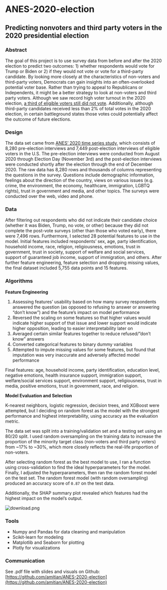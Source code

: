 # ANES-2020-election
## Predicting nonvoters and third party voters in the 2020 presidential election

### Abstract

The goal of this project is to use survey data from before and after the 2020 election to predict two outcomes: 1) whether respondents would vote for Trump or Biden or 2) if they would not vote or vote for a third-party candidate. By looking more closely at the characteristics of non-voters and third-party voters, Democrats can gain insights into an often-overlooked potential voter base. Rather than trying to appeal to Republicans or Independents, it might be a better strategy to look at non-voters and third party voters. Although we saw record high voter turnout in the 2020 election, [a third of eligible voters still did not vote](https://www.pewresearch.org/fact-tank/2021/01/28/turnout-soared-in-2020-as-nearly-two-thirds-of-eligible-u-s-voters-cast-ballots-for-president/). Additionally, although third-party candidates received less than 2% of total votes in the 2020 election, in certain battleground states those votes could potentially affect the outcome of future elections.

### Design

The data set came from [ANES’ 2020 time series study](https://electionstudies.org/data-center/2020-time-series-study/), which consists of 8,280 pre-election interviews and 7,449 post-election interviews of eligible voters in the U.S. The pre-election interviews were conducted from August 2020 through Election Day (November 3rd) and the post-election interviews were conducted shortly after the election through the end of December 2020. The raw data has 8,280 rows and thousands of columns representing the questions in the survey. Questions include demographic information, feelings about the direction of the country, views on various issues (e.g. crime, the environment, the economy, healthcare, immigration, LGBTQ rights), trust in government and media, and other topics. The surveys were conducted over the web, video and phone.

### Data

After filtering out respondents who did not indicate their candidate choice (whether it was Biden, Trump, no vote, or other) because they did not complete the post-vote surveys (other than those who voted early), there were 7,496 rows. Furthermore, I selected 28 potential features to use in the model. Initial features included respondents’ sex, age, party identification, household income, race, religion, religiousness, emotions, trust in government, trust in society, support of welfare and social services, support of guaranteed job income, support of immigration, and others. After further feature engineering, feature selection and dropping missing values, the final dataset included 5,755 data points and 15 features.

### Algorithms

**Feature Engineering**

1. Assessing features’ usability based on how many survey respondents answered the question (as opposed to refusing to answer or answering “don’t know”) and the feature’s impact on model performance
2. Reversed the scaling on some features so that higher values would indicate higher support of that issue and lower support would indicate higher opposition, leading to easier interpretability later on
3. Averaged certain similar features together to reduce refused/”don’t know” answers
4. Converted categorical features to binary dummy variables
5. Attempted to impute missing values for some features, but found that imputation was very inaccurate and adversely affected model performance

Final features: age, household income, party identification, education level, negative emotions, health insurance support, immigration support, welfare/social services support, environment support, religiousness, trust in media, positive emotions, trust in government, race, and religion.

**Model Evaluation and Selection**

K-nearest neighbors, logistic regression, decision trees, and XGBoost were attempted, but I deciding on random forest as the model with the strongest performance and highest interpretability, using accuracy as the evaluation metric.

The data set was split into a training/validation set and a testing set using an 80/20 split. I used random oversampling on the training data to increase the proportion of the minority target class (non-voters and third party voters) from ~17% to ~30%, which more closely reflects the real-life proportion of non-voters.

After selecting random forest as the best model to use, I ran a function using cross-validation to find the ideal hyperparameters for the model. Finally, I adjusted the hyperparameters, then ran the random forest model on the test set. The random forest model (with random oversampling) produced an accuracy score of `0.87` on the test data.

Additionally, the SHAP summary plot revealed which features had the highest impact on the model’s output.

![download.png](Classification%20Project%20Write-Up%20b0251d49a6f8420a8d8ab964c918e054/download.png)

### Tools

- Numpy and Pandas for data cleaning and manipulation
- Scikit-learn for modeling
- Matplotlib and Seaborn for plotting
- Plotly for visualizations

### Communication

See .pdf file with slides and visuals on Github: [https://github.com/amitian/ANES-2020-election](https://github.com/amitian/ANES-2020-election)
